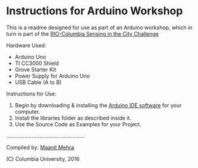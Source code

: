 # Instructions for Arduino Workshop

This is a readme designed for use as part of an Arduino workshop, which in turn is part of the [RIO-Columbia Sensing in the City Challenge](http://columbia-riodesignchallenge.weebly.com/) 


Hardware Used:
- Arduino Uno
- TI CC3000 Shield
- Grove Starter Kit
- Power Supply for Arduino Uno
- USB Cable (A to B)

Instructions for Use:

1. Begin by downloading & installing the [Arduino IDE software](https://www.arduino.cc/en/Main/Software) for your computer.
2. Install the libraries folder as described inside it.
3. Use the Source Code as Examples for your Project.
	
....................................................

Compiled by: [Maanit Mehra](https://github.com/maanitmehra/)

(C) Columbia University, 2016
